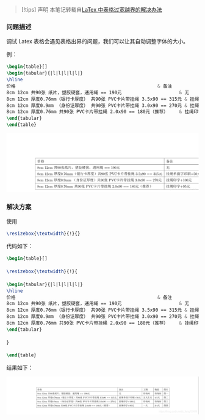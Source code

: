 
>[!tips] 声明
>本笔记转载自[LaTex 中表格过宽越界的解决办法](https://blog.csdn.net/z_feng12489/article/details/96325194)


### 问题描述

调试 Latex 表格会遇见表格出界的问题，我们可以让其自动调整字体的大小。

例：

```LaTeX
\begin{table}[]
\begin{tabular}{|l|l|l|l|l|}
\hline
价格                                                    & 备注          & 工期   & 物流   & 图片 \\ \hline
8cm 12cm 共90张 纸片，塑胶硬套，通用绳 == 190元                     & 无           & 待询问  & 待询问  & xx \\ \hline
8cm 12cm 厚度0.76mm（银行卡厚度） 共90张 PVC卡片带挂绳 3.5x90 == 315元 & 挂绳单面字印刷+50元 & 五天左右 & 4-5天 & xx \\ \hline
8cm 12cm 厚度0.9mm （身份证厚度） 共90张 PVC卡片带挂绳 3.0x90 == 270元 & 挂绳印字+100元   & 待询问  & 待询问  & xx \\ \hline
8cm 12cm 厚度0.76mm 共90张 PVC卡片带挂绳 2.0x90 == 180元（推荐）    & 挂绳印字+95元    & 一天   & 3-4天 & xx \\ \hline
\end{tabular}
\end{table}
```

![](https://raw.githubusercontent.com/Nekasu/Blog_pics/main/20241023105407.png)

### 解决方案

使用

```LaTeX
\resizebox{\textwidth}{!}{}
```

代码如下：

```LaTex
\begin{table}[]

\resizebox{\textwidth}{!}{

\begin{tabular}{|l|l|l|l|l|}
\hline
价格                                                    & 备注          & 工期   & 物流   & 图片 \\ \hline
8cm 12cm 共90张 纸片，塑胶硬套，通用绳 == 190元                     & 无           & 待询问  & 待询问  & 图一 \\ \hline
8cm 12cm 厚度0.76mm（银行卡厚度） 共90张 PVC卡片带挂绳 3.5x90 == 315元 & 挂绳单面字印刷+50元 & 五天左右 & 4-5天 & 图二 \\ \hline
8cm 12cm 厚度0.9mm （身份证厚度） 共90张 PVC卡片带挂绳 3.0x90 == 270元 & 挂绳印字+100元   & 待询问  & 待询问  & 图三 \\ \hline
8cm 12cm 厚度0.76mm 共90张 PVC卡片带挂绳 2.0x90 == 180元（推荐）    & 挂绳印字+95元    & 一天   & 3-4天 & 图四 \\ \hline
\end{tabular}	

}

\end{table}
```

结果如下：

![](https://raw.githubusercontent.com/Nekasu/Blog_pics/main/20241023105453.png)